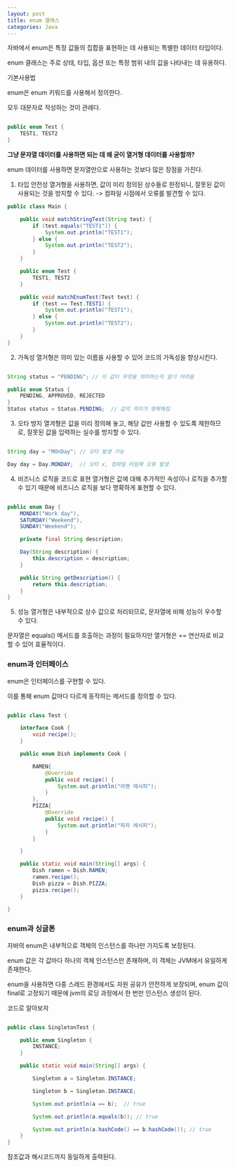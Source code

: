 ```yaml
---
layout: post
title: enum 클래스
categories: Java
---
```


자바에서 enum은 특정 값들의 집합을 표현하는 데 사용되는 특별한 데이터 타입이다.

enum 클래스는 주로 상태, 타입, 옵션 또는 특정 범위 내의 값을 나타내는 데 유용하다.

기본사용법

enum은 enum 키워드를 사용해서 정의한다.

모두 대문자로 작성하는 것이 관례다.

```java

public enum Test {
    TEST1, TEST2
}

```


**그냥 문자열 데이터를 사용하면 되는 데 왜 굳이 열거형 데이터를 사용할까?**

enum 데이터를 사용하면 문자열만으로 사용하는 것보다 많은 장점을 가진다.

1. 타입 안전성
열거형을 사용하면, 값이 미리 정의된 상수들로 한정되니, 잘못된 값이 사용되는 것을 방지할 수 있다. -> 컴파일 시점에서 오류를 발견할 수 있다.

```java
public class Main {

    public void matchStringTest(String test) {
        if (test.equals("TEST1")) {
            System.out.println("TEST1");
        } else {
            System.out.println("TEST2");
        }
    }

    public enum Test {
        TEST1, TEST2
    }

    public void matchEnumTest(Test test) {
        if (test == Test.TEST1) {
            System.out.println("TEST1");
        } else {
            System.out.println("TEST2");
        }
    }
}
```

2. 가독성
열거형은 의미 있는 이름을 사용할 수 있어 코드의 가독성을 향상시킨다.

```java

String status = "PENDING"; // 이 값이 무엇을 의미하는지 알기 어려움

public enum Status {
    PENDING, APPROVED, REJECTED
}
Status status = Status.PENDING;  // 값의 의미가 명확해짐

```

3. 오타 방지
열겨형은 값을 미리 정의해 놓고, 해당 값만 사용할 수 있도록 제한하므로, 잘못된 값을 입력하는 실수를 방지할 수 있다.

```java

String day = "MOnDay"; // 오타 발생 가능

Day day = Day.MONDAY;  // 오타 x, 컴파일 타임에 오류 발생

```

4. 비즈니스 로직을 코드로 표현
열거형은 값에 대해 추가적인 속성이나 로직을 추가할 수 있기 때문에 비즈니스 로직을 보다 명확하게 표현할 수 있다.

```java

public enum Day {
    MONDAY("Work day"), 
    SATURDAY("Weekend"), 
    SUNDAY("Weekend");

    private final String description;

    Day(String description) {
        this.description = description;
    }

    public String getDescription() {
        return this.description;
    }
}

```

5. 성능
열거형은 내부적으로 상수 값으로 처리되므로, 문자열에 비해 성능이 우수할 수 있다.

문자열은 equals() 메서드를 호출하는 과정이 필요하지만 열거형은 == 연산자로 비교할 수 있어 효율적이다.


### enum과 인터페이스

enum은 인터페이스를 구현할 수 있다.

이를 통해 enum 값마다 다르게 동작하는 메서드를 정의할 수 있다.


```java

public class Test {

    interface Cook {
        void recipe();
    }

    public enum Dish implements Cook {

        RAMEN{
            @Override
            public void recipe() {
                System.out.println("라멘 레시피");
            }
        },
        PIZZA{
            @Override
            public void recipe() {
                System.out.println("피자 레시피");
            }
        }

    }

    public static void main(String[] args) {
        Dish ramen = Dish.RAMEN;
        ramen.recipe();
        Dish pizza = Dish.PIZZA;
        pizza.recipe();
    }

}


```


### enum과 싱글톤

자바의 enum은 내부적으로 객체의 인스턴스를 하나만 가지도록 보장된다.

enum 값은 각 값마다 하나의 객체 인스턴스만 존재하며, 이 객체는 JVM에서 유일하게 존재한다.

enum을 사용하면 다중 스레드 환경에서도 자원 공유가 안전하게 보장되며, enum 값이 final로 고정되기 때문에 jvm의 로딩 과정에서 한 번만 인스턴스 생성이 된다.

코드로 알아보자

```java

public class SingletonTest {

    public enum Singleton {
        INSTANCE;
    }

    public static void main(String[] args) {

        Singleton a = Singleton.INSTANCE;

        Singleton b = Singleton.INSTANCE;

        System.out.println(a == b);  // true

        System.out.println(a.equals(b)); // true

        System.out.println(a.hashCode() == b.hashCode()); // true
    }
}


```

참조값과 해시코드까지 동일하게 출력된다.